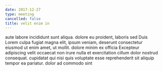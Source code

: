 ```yaml
---
date: 2017-12-27
type: meeting
cancelled: false
title: velit enim in
---
```

aute labore incididunt sunt aliqua. dolore eu proident, laboris sed Duis Lorem culpa fugiat magna elit, ipsum veniam, deserunt consectetur eiusmod ut enim amet, ut mollit. dolore minim ex officia Excepteur adipiscing velit occaecat non irure nulla et exercitation cillum dolor nostrud consequat. cupidatat qui nisi quis voluptate esse reprehenderit sit aliquip tempor ea pariatur. dolor ad commodo sint